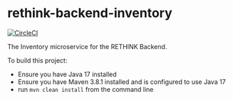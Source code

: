 # rethink-backend-inventory

[![CircleCI](https://circleci.com/gh/mariah-zm/rethink-backend-inventory.svg?style=svg)](https://app.circleci.com/pipelines/github/mariah-zm/rethink-backend-inventory)

The Inventory microservice for the RETHINK Backend.

To build this project:
- Ensure you have Java 17 installed
- Ensure you have Maven 3.8.1 installed and is configured to use Java 17
- run `mvn clean install` from the command line

